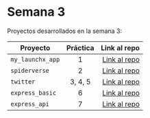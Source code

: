 # Semana 3 

Proyectos desarrollados en la semana 3:

| Proyecto | Práctica | Link al repo |
| ------------- |:-------------:| -----:|
|`my_launchx_app`|1|[Link al repo](https://github.com/CarlosDaniel111/my_launchx_app)|
|`spiderverse`|2|[Link al repo](https://github.com/CarlosDaniel111/spiderverse)|
|`twitter`|3, 4, 5|[Link al repo](https://github.com/CarlosDaniel111/twitter)|
|`express_basic`|6|[Link al repo](https://github.com/CarlosDaniel111/express_basic)|
|`express_api`|7|[Link al repo](https://github.com/CarlosDaniel111/express_api)|